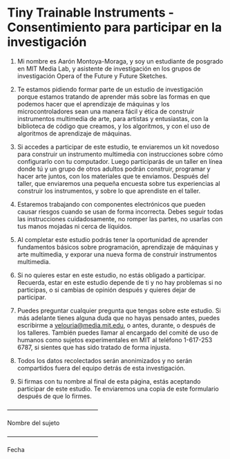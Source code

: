 # Tiny Trainable Instruments - Consentimiento para participar en la investigación

1. Mi nombre es Aarón Montoya-Moraga, y soy un estudiante de posgrado en MIT Media Lab, y asistente de investigación en los grupos de investigación Opera of the Future y Future Sketches.

2. Te estamos pidiendo formar parte de un estudio de investigación porque estamos tratando de aprender más sobre las formas en que podemos hacer que el aprendizaje de máquinas y los microcontroladores sean una manera fácil y ética de construir instrumentos multimedia de arte, para artistas y entusiastas, con la biblioteca de código que creamos, y los algoritmos, y con el uso de algoritmos de aprendizaje de máquinas.

3. Si accedes a participar de este estudio, te enviaremos un kit novedoso para construir un instrumento multimedia con instrucciones sobre cómo configurarlo con tu computador. Luego participarás de un taller en línea donde tú y un grupo de otros adultos podrán construir, programar y hacer arte juntos, con los materiales que te enviamos. Después del taller, que enviaremos una pequeña encuesta sobre tus experiencias al construir los instrumentos, y sobre lo que aprendiste en el taller.

4. Estaremos trabajando con componentes electrónicos que pueden causar riesgos cuando se usan de forma incorrecta. Debes seguir todas las instrucciones cuidadosamente, no romper las partes, no usarlas con tus manos mojadas ni cerca de líquidos.

5. Al completar este estudio podrás tener la oportunidad de aprender fundamentos básicos sobre programación, aprendizaje de máquinas y arte multimedia, y exporar una nueva forma de construir instrumentos multimedia.

6. Si no quieres estar en este estudio, no estás obligado a participar. Recuerda, estar en este estudio depende de ti y no hay problemas si no participas, o  si cambias de opinión después y quieres dejar de participar.

7. Puedes preguntar cualquier pregunta que tengas sobre este estudio. Si más adelante tienes alguna duda que no hayas pensado antes, puedes escribirme a velouria@media.mit.edu, o antes, durante, o después de los talleres. También puedes llamar al encargado del comité de uso de humanos como sujetos experimentales en MIT  al teléfono 1-617-253 6787, si sientes que has sido tratado de forma injusta.

8. Todos los datos recolectados serán anonimizados y no serán compartidos fuera del equipo detrás de esta investigación.

9. Si firmas con tu nombre al final de esta página, estás aceptando participar de este estudio. Te enviaremos una copia de este formulario después de que lo firmes.

———————————————

Nombre del sujeto

———————————————

Fecha
